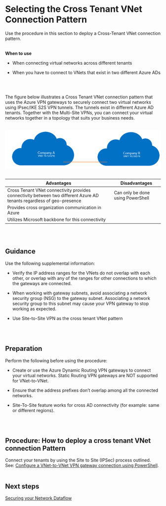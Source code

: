 # Selecting the Cross Tenant VNet Connection Pattern
Use the procedure in this section to deploy a Cross-Tenant VNet connection pattern.
<br />
<br />

**When to use**
- When connecting virtual networks across different tenants
  
- When you have to connect to VNets that exist in two different Azure ADs
<br />
<br />

The figure below illustrates a Cross Tenant VNet connection pattern that uses the Azure VPN gateways to securely connect two virtual networks using IPsec/IKE S2S VPN tunnels. The tunnels exist in different Azure AD tenants. Together with the Multi-Site VPNs, you can connect your virtual networks together in a topology that suits your business needs.
<br />
<br />

![CrossTenant](https://github.com/alvarovitta/Azure-Networking/blob/master/images/CrossTenant.png)
<br />
<br />

|**Advantages** | **Disadvantages** |  
| -------------| -------------| 
| Cross Tenant VNet connectivity provides connectivity between two different Azure AD tenants regardless of geo-presence | Can only be done using PowerShell|
| Provides cross organization communication in Azure ||
| Utilizes Microsoft backbone for this connectivity ||
<br />
<br />

## Guidance
Use the following supplemental information:
- Verify the IP address ranges for the VNets do not overlap with each other, or overlap with any of the ranges for other connections to which the gateways are connected.
	
- When working with gateway subnets, avoid associating a network security group (NSG) to the gateway subnet. Associating a network security group to this subnet may cause your VPN gateway to stop working as expected. 
- Use Site-to-Site VPN as the cross tenant VNet pattern
<br />
<br />

## Preparation	
Perform the following before using the procedure:
- Create or use the Azure Dynamic Routing VPN gateways to connect your virtual networks. Static Routing VPN gateways are NOT supported for VNet-to-VNet.
	
- Ensure that the address prefixes don’t overlap among all the connected networks.
- Site-To-Site feature works for cross AD  connectivity (for example: same or different regions).
<br />
<br />

## Procedure:  How to deploy a cross tenant VNet connection Pattern
Connect your tenants by using the Site to Site (IPSec) process outlined. See: [Configure a VNet-to-VNet VPN gateway connection using PowerShell](https://docs.microsoft.com/en-us/azure/vpn-gateway/vpn-gateway-vnet-vnet-rm-ps).
<br />
<br />

## Next steps
[Securing your Network Dataflow](4.0-Securing-your-Network-Dataflow.md)

